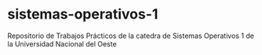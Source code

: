 # sistemas-operativos-1

Repositorio de Trabajos Prácticos de la catedra de Sistemas Operativos 1 de la Universidad Nacional del Oeste
